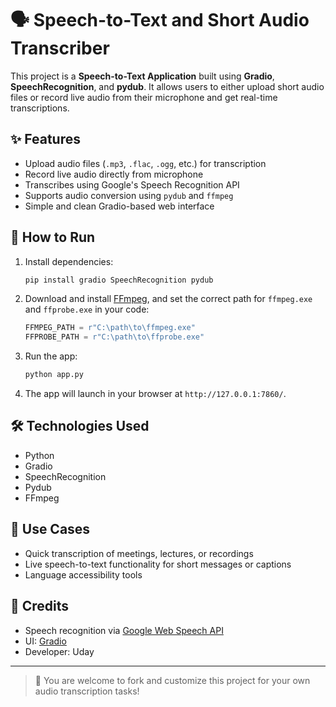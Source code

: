 # 🗣️ Speech-to-Text and Short Audio Transcriber

This project is a **Speech-to-Text Application** built using **Gradio**, **SpeechRecognition**, and **pydub**. It allows users to either upload short audio files or record live audio from their microphone and get real-time transcriptions.

## ✨ Features

- Upload audio files (`.mp3`, `.flac`, `.ogg`, etc.) for transcription
- Record live audio directly from microphone
- Transcribes using Google's Speech Recognition API
- Supports audio conversion using `pydub` and `ffmpeg`
- Simple and clean Gradio-based web interface

## 🚀 How to Run

1. Install dependencies:
   ```bash
   pip install gradio SpeechRecognition pydub
   ```

2. Download and install [FFmpeg](https://ffmpeg.org/download.html), and set the correct path for `ffmpeg.exe` and `ffprobe.exe` in your code:
   ```python
   FFMPEG_PATH = r"C:\path\to\ffmpeg.exe"
   FFPROBE_PATH = r"C:\path\to\ffprobe.exe"
   ```

3. Run the app:
   ```bash
   python app.py
   ```

4. The app will launch in your browser at `http://127.0.0.1:7860/`.

## 🛠 Technologies Used

- Python
- Gradio
- SpeechRecognition
- Pydub
- FFmpeg

## 📌 Use Cases

- Quick transcription of meetings, lectures, or recordings
- Live speech-to-text functionality for short messages or captions
- Language accessibility tools

## 🙌 Credits

- Speech recognition via [Google Web Speech API](https://cloud.google.com/speech-to-text)
- UI: [Gradio](https://gradio.app)
- Developer: Uday

---

> 🔗 You are welcome to fork and customize this project for your own audio transcription tasks!
